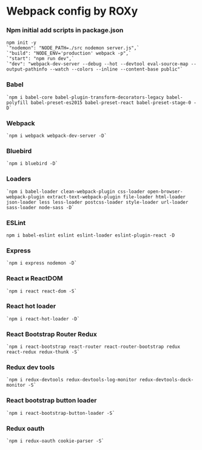 # Webpack config by ROXy

### Npm initial add scripts in package.json 
    npm init -y
    `"nodemon": "NODE_PATH=./src nodemon server.js",`
    `"build": "NODE_ENV='production' webpack -p",`
    `"start": "npm run dev",`
    `"dev": "webpack-dev-server --debug --hot --devtool eval-source-map --output-pathinfo --watch --colors --inline --content-base public"`

### Babel
    `npm i babel-core babel-plugin-transform-decorators-legacy babel-polyfill babel-preset-es2015 babel-preset-react babel-preset-stage-0 -D`

### Webpack
    `npm i webpack webpack-dev-server -D`

### Bluebird
    `npm i bluebird -D`

### Loaders
    `npm i babel-loader clean-webpack-plugin css-loader open-browser-webpack-plugin extract-text-webpack-plugin file-loader html-loader json-loader less less-loader postcss-loader style-loader url-loader sass-loader node-sass -D`

### ESLint
`npm i babel-eslint eslint eslint-loader eslint-plugin-react -D`

### Express
    `npm i express nodemon -D` 

### React и ReactDOM
    `npm i react react-dom -S`

### React hot loader
    `npm i react-hot-loader -D`

### React Bootstrap Router Redux
    `npm i react-bootstrap react-router react-router-bootstrap redux react-redux redux-thunk -S`

### Redux dev tools
    `npm i redux-devtools redux-devtools-log-monitor redux-devtools-dock-monitor -S`

### React bootstrap button loader
    `npm i react-bootstrap-button-loader -S`

### Redux oauth
    `npm i redux-oauth cookie-parser -S`
